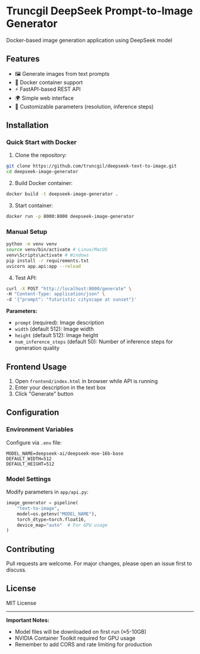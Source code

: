 # Truncgil DeepSeek Prompt-to-Image Generator

Docker-based image generation application using DeepSeek model

## Features

- 🖼️ Generate images from text prompts
- 🐳 Docker container support
- ⚡ FastAPI-based REST API
- 🌍 Simple web interface
- 🔧 Customizable parameters (resolution, inference steps)

## Installation

### Quick Start with Docker

1. Clone the repository:
```bash
git clone https://github.com/truncgil/deepseek-text-to-image.git
cd deepseek-image-generator
```

2. Build Docker container:
```bash
docker build -t deepseek-image-generator .
```

3. Start container:
```bash
docker run -p 8000:8000 deepseek-image-generator
```

### Manual Setup
```bash
python -m venv venv
source venv/bin/activate # Linux/MacOS
venv\Scripts\activate # Windows
pip install -r requirements.txt
uvicorn app.api:app --reload
```

4. Test API:
```bash
curl -X POST "http://localhost:8000/generate" \
-H "Content-Type: application/json" \
-d '{"prompt": "futuristic cityscape at sunset"}'
```

**Parameters:**
- `prompt` (required): Image description
- `width` (default 512): Image width
- `height` (default 512): Image height
- `num_inference_steps` (default 50): Number of inference steps for generation quality

## Frontend Usage

1. Open `frontend/index.html` in browser while API is running
2. Enter your description in the text box
3. Click "Generate" button

## Configuration

### Environment Variables
Configure via `.env` file:
```env
MODEL_NAME=deepseek-ai/deepseek-moe-16b-base
DEFAULT_WIDTH=512
DEFAULT_HEIGHT=512
```

### Model Settings
Modify parameters in `app/api.py`:
```python
image_generator = pipeline(
    "text-to-image",
    model=os.getenv("MODEL_NAME"),
    torch_dtype=torch.float16,
    device_map="auto"  # For GPU usage
)
```

## Contributing
Pull requests are welcome. For major changes, please open an issue first to discuss.

## License
MIT License

---

**Important Notes:**
- Model files will be downloaded on first run (≈5-10GB)
- NVIDIA Container Toolkit required for GPU usage
- Remember to add CORS and rate limiting for production